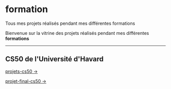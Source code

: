 # formation
Tous mes projets réalisés pendant mes différentes formations

Bienvenue sur la vitrine des projets réalisés pendant mes différentes **formations** 

---
## CS50 de l'Université d'Havard
[projets-cs50 ->](https://github.com/code50/154696148)

[projet-final-cs50 ->](https://github.com/me50/alimisara)

